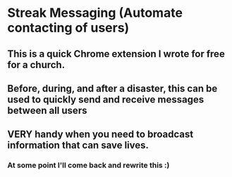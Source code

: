 # Streak Messaging (Automate contacting of users)

## This is a quick Chrome extension I wrote for free for a church.
## Before, during, and after a disaster, this can be used to quickly send and receive messages between all users
## VERY handy when you need to broadcast information that can save lives.

### At some point I'll come back and rewrite this :)
